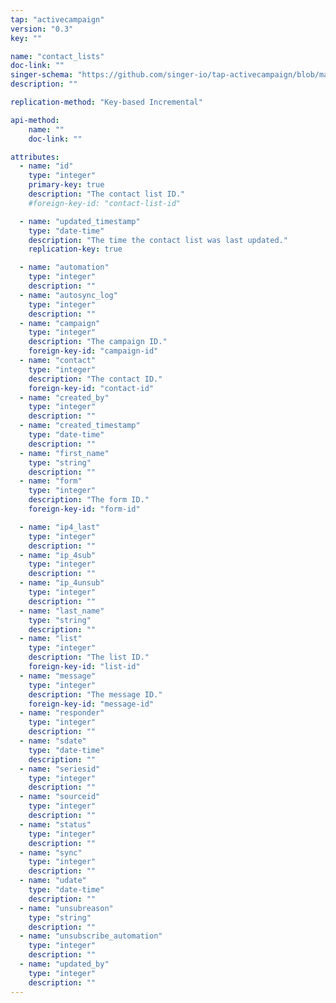 ```yaml
---
tap: "activecampaign"
version: "0.3"
key: ""

name: "contact_lists"
doc-link: ""
singer-schema: "https://github.com/singer-io/tap-activecampaign/blob/master/tap_activecampaign/schemas/contact_lists.json"
description: ""

replication-method: "Key-based Incremental"

api-method:
    name: ""
    doc-link: ""

attributes:
  - name: "id"
    type: "integer"
    primary-key: true
    description: "The contact list ID."
    #foreign-key-id: "contact-list-id"

  - name: "updated_timestamp"
    type: "date-time"
    description: "The time the contact list was last updated."
    replication-key: true

  - name: "automation"
    type: "integer"
    description: ""
  - name: "autosync_log"
    type: "integer"
    description: ""
  - name: "campaign"
    type: "integer"
    description: "The campaign ID."
    foreign-key-id: "campaign-id"
  - name: "contact"
    type: "integer"
    description: "The contact ID."
    foreign-key-id: "contact-id"
  - name: "created_by"
    type: "integer"
    description: ""
  - name: "created_timestamp"
    type: "date-time"
    description: ""
  - name: "first_name"
    type: "string"
    description: ""
  - name: "form"
    type: "integer"
    description: "The form ID."
    foreign-key-id: "form-id"

  - name: "ip4_last"
    type: "integer"
    description: ""
  - name: "ip_4sub"
    type: "integer"
    description: ""
  - name: "ip_4unsub"
    type: "integer"
    description: ""
  - name: "last_name"
    type: "string"
    description: ""
  - name: "list"
    type: "integer"
    description: "The list ID."
    foreign-key-id: "list-id"
  - name: "message"
    type: "integer"
    description: "The message ID."
    foreign-key-id: "message-id"
  - name: "responder"
    type: "integer"
    description: ""
  - name: "sdate"
    type: "date-time"
    description: ""
  - name: "seriesid"
    type: "integer"
    description: ""
  - name: "sourceid"
    type: "integer"
    description: ""
  - name: "status"
    type: "integer"
    description: ""
  - name: "sync"
    type: "integer"
    description: ""
  - name: "udate"
    type: "date-time"
    description: ""
  - name: "unsubreason"
    type: "string"
    description: ""
  - name: "unsubscribe_automation"
    type: "integer"
    description: ""
  - name: "updated_by"
    type: "integer"
    description: ""
---
```

